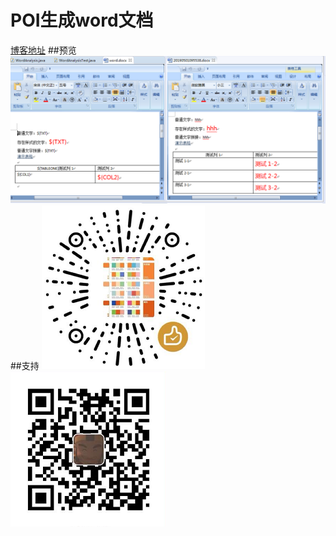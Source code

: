 # POI生成word文档

[博客地址](https://www.cnblogs.com/yfrs/p/wordpoi.html)
##预览
![0](https://github.com/464884492/buildword/blob/master/src/main/resources/prev.png)
##支持
![1](https://github.com/464884492/vuedragx/blob/master/syn1.png?raw=true)
![2](https://github.com/464884492/vuedragx/blob/master/syn2.png?raw=true)
